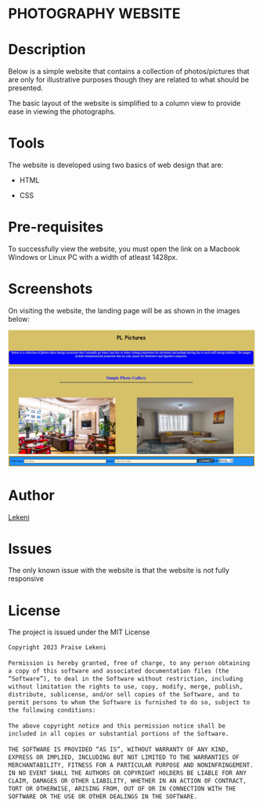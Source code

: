 # PHOTOGRAPHY WEBSITE

# Description

Below is a simple website that contains a collection of photos/pictures that are only for illustrative purposes though they are related to what should be presented.

The basic layout of the website is simplified to a column view to provide ease in viewing the photographs.

# Tools

The website is developed using two basics of web design that are:

- HTML

- CSS

# Pre-requisites

To successfully view the website, you must open the link on a Macbook Windows or Linux PC with a width of atleast 1428px.

# Screenshots

On visiting the website, the landing page will be as shown in the images below:

<img src="S2.jpg">

<img src="S1.jpg">

<img src="S3.jpg">

# Author

[Lekeni](https://github.com/Lekeni)

# Issues

The only known issue with the website is that the website is not fully responsive

# License

The project is issued under the MIT License

```
Copyright 2023 Praise Lekeni

Permission is hereby granted, free of charge, to any person obtaining a copy of this software and associated documentation files (the “Software”), to deal in the Software without restriction, including without limitation the rights to use, copy, modify, merge, publish, distribute, sublicense, and/or sell copies of the Software, and to permit persons to whom the Software is furnished to do so, subject to the following conditions:

The above copyright notice and this permission notice shall be included in all copies or substantial portions of the Software.

THE SOFTWARE IS PROVIDED “AS IS”, WITHOUT WARRANTY OF ANY KIND, EXPRESS OR IMPLIED, INCLUDING BUT NOT LIMITED TO THE WARRANTIES OF MERCHANTABILITY, FITNESS FOR A PARTICULAR PURPOSE AND NONINFRINGEMENT. IN NO EVENT SHALL THE AUTHORS OR COPYRIGHT HOLDERS BE LIABLE FOR ANY CLAIM, DAMAGES OR OTHER LIABILITY, WHETHER IN AN ACTION OF CONTRACT, TORT OR OTHERWISE, ARISING FROM, OUT OF OR IN CONNECTION WITH THE SOFTWARE OR THE USE OR OTHER DEALINGS IN THE SOFTWARE.
```


